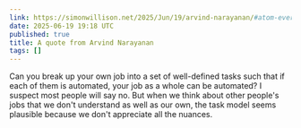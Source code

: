 ```yaml
---
link: https://simonwillison.net/2025/Jun/19/arvind-narayanan/#atom-everything
date: 2025-06-19 19:18 UTC
published: true
title: A quote from Arvind Narayanan
tags: []
---
```


Can you break up your own job into a set of well-defined tasks such that if each of them is automated, your job as a whole can be automated? I suspect most people will say no. But when we think about other people's jobs that we don't understand as well as our own, the task model seems plausible because we don't appreciate all the nuances.
